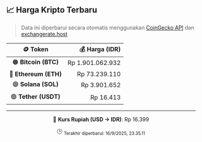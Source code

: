 

<!-- HARGA_KRIPTO -->
## 📈 Harga Kripto Terbaru

> Data ini diperbarui secara otomatis menggunakan [CoinGecko API](https://www.coingecko.com/) dan [exchangerate.host](https://exchangerate.host/)

<div align="center">

| 🪙 Token | 💰 Harga (IDR) |
|:------:|---------------:|
| 🟠 **Bitcoin (BTC)**   | Rp 1.901.062.932 |
| 🔵 **Ethereum (ETH)**  | Rp 73.239.110 |
| 🟣 **Solana (SOL)**    | Rp 3.901.652 |
| 🟢 **Tether (USDT)**   | Rp 16.413 |

---

💱 **Kurs Rupiah (USD → IDR)**: Rp 16.399

🕒 <sub>Terakhir diperbarui: 16/9/2025, 23.35.11</sub>

</div>
<!-- /HARGA_KRIPTO -->